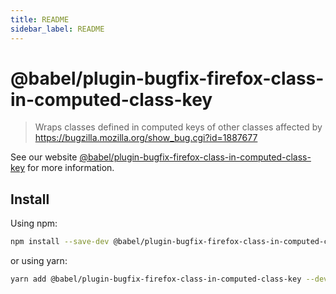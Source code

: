 ```yaml
---
title: README
sidebar_label: README
---
```

# @babel/plugin-bugfix-firefox-class-in-computed-class-key

> Wraps classes defined in computed keys of other classes affected by https://bugzilla.mozilla.org/show_bug.cgi?id=1887677

See our website [@babel/plugin-bugfix-firefox-class-in-computed-class-key](https://babeljs.io/docs/babel-plugin-bugfix-firefox-class-in-computed-class-key) for more information.

## Install

Using npm:

```sh
npm install --save-dev @babel/plugin-bugfix-firefox-class-in-computed-class-key
```

or using yarn:

```sh
yarn add @babel/plugin-bugfix-firefox-class-in-computed-class-key --dev
```

